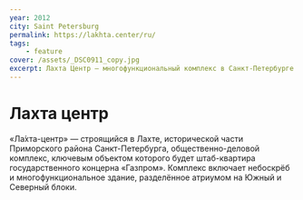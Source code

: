```yaml
---
year: 2012
city: Saint Petersburg
permalink: https://lakhta.center/ru/
tags:
    - feature
cover: /assets/_DSC0911_copy.jpg
excerpt: Лахта Центр – многофункциональный комплекс в Санкт-Петербурге со штаб-квартирой группы «Газпром» и общественными пространствами, занимающими около трети площадей
---
```


# Лахта центр

«Ла́хта-центр» — строящийся в Лахте, исторической части Приморского района Санкт-Петербурга, общественно-деловой комплекс, ключевым объектом которого будет штаб-квартира государственного концерна «Газпром». Комплекс включает небоскрёб и многофункциональное здание, разделённое атриумом на Южный и Северный блоки.
